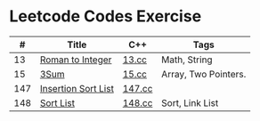 # Leetcode Codes Exercise

\# | Title | C++ | Tags
 -- | -- | -- | --
13 | [Roman to Integer](https://leetcode.com/problems/roman-to-integer/) | [13.cc](./cpp/13.cc) | Math, String
15 | [3Sum](https://leetcode.com/problems/3sum/) | [15.cc](./cpp/15.cc) | Array, Two Pointers.
147 | [Insertion Sort List](https://leetcode.com/problems/insertion-sort-list/) | [147.cc](./cpp/147.cc)| | Sort, Link List
148 | [Sort List](https://leetcode.com/problems/sort-list/) | [148.cc](./cpp/148.cc) | Sort, Link List

